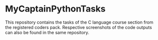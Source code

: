 # MyCaptainPythonTasks
This repository contains the tasks of the C language course section from the registered coders pack. Respective screenshots of the code outputs can also be found in the same repository.
